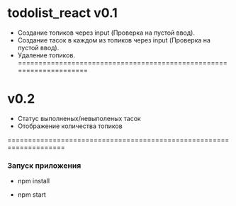 # todolist_react v0.1

* Создание топиков через input (Проверка на пустой ввод).
* Создание тасок в каждом из топиков через input (Проверка на пустой ввод).
* Удаление топиков.
====================================================================
# v0.2 

* Статус выполненых/невыполеных тасок
* Отображение количества топиков

====================================================================
### Запуск приложения

* npm install

* npm start
